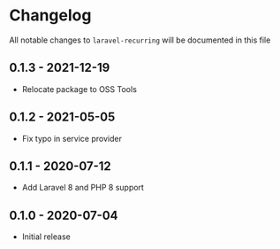 # Changelog

All notable changes to `laravel-recurring` will be documented in this file

## 0.1.3 - 2021-12-19

- Relocate package to OSS Tools

## 0.1.2 - 2021-05-05

- Fix typo in service provider

## 0.1.1 - 2020-07-12

- Add Laravel 8 and PHP 8 support

## 0.1.0 - 2020-07-04

- Initial release
